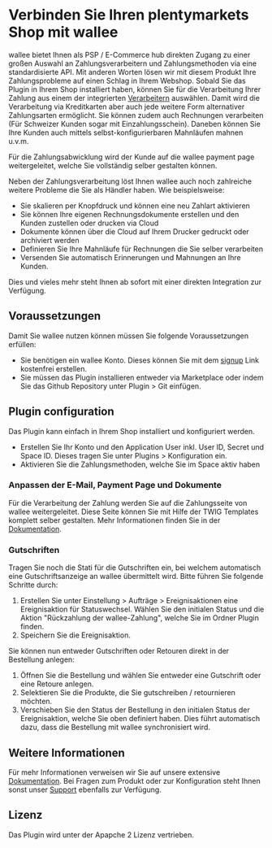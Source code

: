 # Verbinden Sie Ihren plentymarkets Shop mit wallee

wallee bietet Ihnen als PSP / E-Commerce hub direkten Zugang zu einer großen Auswahl an Zahlungsverarbeitern und
Zahlungsmethoden via eine standardisierte API. Mit anderen Worten lösen wir mit diesem Produkt
Ihre Zahlungsprobleme auf einen Schlag in Ihrem Webshop. Sobald Sie das Plugin in Ihrem Shop installiert haben, 
können Sie für die Verarbeitung Ihrer Zahlung aus einem der integrierten <a href="https://app-wallee.com/en/processors" target="_blank">Verarbeitern</a> auswählen. Damit wird die Verarbeitung via Kreditkarten aber auch jede weitere Form alternativer Zahlungsarten ermöglicht.
Sie können zudem auch Rechnungen verarbeiten (Für Schweizer Kunden sogar mit Einzahlungsschein).
Daneben können Sie Ihre Kunden auch mittels selbst-konfigurierbaren Mahnläufen mahnen u.v.m.
 
Für die Zahlungsabwicklung wird der Kunde auf die wallee payment page weitergeleitet, welche Sie vollständig selber gestalten können. 
 
Neben der Zahlungsverarbeitung löst Ihnen wallee auch noch zahlreiche weitere Probleme die Sie als Händler haben. Wie beispielsweise:

* Sie skalieren per Knopfdruck und können eine neu Zahlart aktivieren
* Sie können Ihre eigenen Rechnungsdokumente erstellen und den Kunden zustellen oder drucken via Cloud
* Dokumente können über die Cloud auf Ihrem Drucker gedruckt oder archiviert werden
* Definieren Sie Ihre Mahnläufe für Rechnungen die Sie selber verarbeiten
* Versenden Sie automatisch Erinnerungen und Mahnungen an Ihre Kunden. 

Dies und vieles mehr steht Ihnen ab sofort mit einer direkten Integration zur Verfügung. 


## Voraussetzungen

Damit Sie wallee nutzen können müssen Sie folgende Voraussetzungen erfüllen:

* Sie benötigen ein wallee Konto. Dieses können Sie mit dem <a href="https://app-wallee.com/user/signup" target="_blank">signup</a> Link kostenfrei erstellen.
* Sie müssen das Plugin installieren entweder via Marketplace oder indem Sie das Github Repository unter Plugin > Git einfügen.

 
## Plugin configuration
 
Das Plugin kann einfach in Ihrem Shop installiert und konfiguriert werden.

* Erstellen Sie Ihr Konto und den Application User inkl. User ID, Secret und Space ID. Dieses tragen Sie unter Plugins > Konfiguration ein.
* Aktivieren Sie die Zahlungsmethoden, welche Sie im Space aktiv haben

 
### Anpassen der E-Mail, Payment Page und Dokumente

Für die Verarbeitung der Zahlung werden Sie auf die Zahlungsseite von wallee weitergeleitet. Diese Seite können Sie mit Hilfe der TWIG Templates komplett selber gestalten. Mehr Informationen finden Sie in der <a href="https://app-wallee.com/de-ch/doc/document-handling" target="_blank">Dokumentation</a>.
 
 
### Gutschriften
 
Tragen Sie noch die Stati für die Gutschriften ein, bei welchem automatisch eine Gutschriftsanzeige an wallee übermittelt wird. 
Bitte führen Sie folgende Schritte durch:

1. Erstellen Sie unter Einstellung > Aufträge > Ereignisaktionen eine Ereignisaktion für Statuswechsel. Wählen Sie den initialen
Status und die Aktion "Rückzahlung der wallee-Zahlung", welche Sie im Ordner Plugin finden. 
2. Speichern Sie die Ereignisaktion.

Sie können nun entweder Gutschriften oder Retouren direkt in der Bestellung anlegen:

1. Öffnen Sie die Bestellung und wählen Sie entweder eine Gutschrift oder eine Retoure anlegen. 
2. Selektieren Sie die Produkte, die Sie gutschreiben / retournieren möchten. 
3. Verschieben Sie den Status der Bestellung in den initialen Status der Ereignisaktion, welche Sie oben definiert haben. Dies führt automatisch dazu,
dass die Bestellung mit wallee synchronisiert wird. 

## Weitere Informationen

Für mehr Informationen verweisen wir Sie auf unsere extensive <a href="https://app-wallee.com/de-ch/doc" target="_blank">Dokumentation</a>.
Bei Fragen zum Produkt oder zur Konfiguration steht Ihnen sonst unser <a href="https://wallee.com/ueber-wallee/support?_ga=2.171642464.1523640132.1674037856-1834608674.1611572458" target="_blank">Support</a> ebenfalls zur Verfügung. 
 
## Lizenz
 
Das Plugin wird unter der Apapche 2 Lizenz vertrieben. 